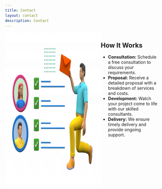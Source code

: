 ```yaml
---
title: Contact
layout: contact
description: Contact
---
```


<div style="display: flex; align-items: left;">
  <a href="/images/Task Management - 640x427.png">
    <img src="/images/Task Management - 640x427.png" alt=" " style="width: 800px; height: 500px; margin-right: 100px;">
  </a>
  <div>

  ## How It Works

  - **Consultation:** Schedule a free consultation to discuss your requirements.
  - **Proposal:** Receive a detailed proposal with a breakdown of services and costs.
  - **Development:** Watch your project come to life with our skilled consultants.
  - **Delivery:** We ensure timely delivery and provide ongoing support.

  </div>
</div>



